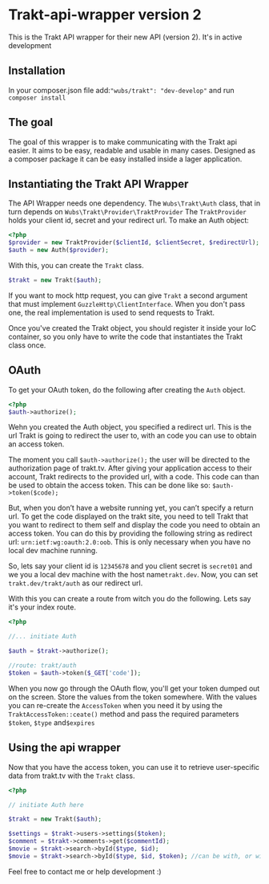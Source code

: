 Trakt-api-wrapper version 2
=================

This is the Trakt API wrapper for their new API (version 2). It's in active development

## Installation

In your composer.json file add:`"wubs/trakt": "dev-develop"` and run `composer install`

## The goal

The goal of this wrapper is to make communicating with the Trakt api easier. It aims to be easy, readable and usable in many cases. Designed as a composer package it can be easy installed inside a lager application.

## Instantiating the Trakt API Wrapper

The API Wrapper needs one dependency. The `Wubs\Trakt\Auth` class, that in turn depends on 
`Wubs\Trakt\Provider\TraktProvider` The `TraktProvider` holds your client id, secret and your redirect url. To make an 
Auth object:
 
 ```PHP
 <?php
 $provider = new TraktProvider($clientId, $clientSecret, $redirectUrl);
 $auth = new Auth($provider);
 ```

With this, you can create the `Trakt` class.

```PHP
$trakt = new Trakt($auth);
```

If you want to mock http request, you can give `Trakt` a second argument that must implement 
`GuzzleHttp\ClientInterface`. When you don't pass one, the real implementation is used to send requests to Trakt.

Once you've created the Trakt object, you should register it inside your IoC container, so you only have to write the
 code that instantiates the Trakt class once.

## OAuth

To get your OAuth token, do the following after creating the `Auth` object.

```PHP
<?php
$auth->authorize();
```
 
Wehn you created the Auth object, you specified a redirect url. This is the url Trakt is going to redirect the user 
to, with an code you can use to obtain an access token. 

The moment you call `$auth->authorize();` the user will be directed to the authorization page of trakt.tv. After 
giving your application access to their account, Trakt redirects to the provided url, with a code. This code can than
 be used to obtain the access token. This can be done like so: `$auth->token($code);`
 
But, when you don’t have a website running yet, you can’t specify a return url. To get the code displayed on the trakt
site, you need to tell Trakt that you want to redirect to them self and display the code you need to obtain an access 
token. You can do this by providing the following  string as redirect url: `urn:ietf:wg:oauth:2.0:oob`. This is only 
necessary when you have no local dev machine running.

So, lets say your client id is `12345678` and you client secret is `secret01` and we you a local dev machine with 
the host name`trakt.dev`. Now, you can set `trakt.dev/trakt/auth` as our redirect url. 

With this you can create a route from witch you do the following. Lets say it's your index route.

 ```PHP
<?php

//... initiate Auth

$auth = $trakt->authorize();

//route: trakt/auth
$token = $auth->token($_GET['code']);
```

When you now go through the OAuth flow, you'll get your token dumped out on the screen. Store the values from the 
token somewhere. With the values you can re-create the `AccessToken` when you need it by 
using the `TraktAccessToken::ceate()` method and pass the required parameters `$token`, `$type` and`$expires`

## Using the api wrapper

Now that you have the access token, you can use it to retrieve user-specific data from trakt.tv with the `Trakt` class.

```PHP
<?php

// initiate Auth here

$trakt = new Trakt($auth);

$settings = $trakt->users->settings($token);
$comment = $trakt->comments->get($commentId);
$movie = $trakt->search->byId($type, $id);
$movie = $trakt->search->byId($type, $id, $token); //can be with, or without token.
```



Feel free to contact me or help development :)

[oauth2-client]: https://github.com/thephpleague/oauth2-client
